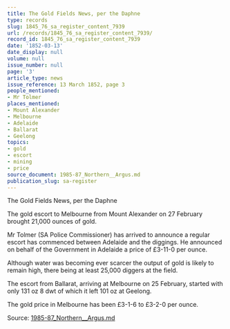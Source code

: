 ```yaml
---
title: The Gold Fields News, per the Daphne
type: records
slug: 1845_76_sa_register_content_7939
url: /records/1845_76_sa_register_content_7939/
record_id: 1845_76_sa_register_content_7939
date: '1852-03-13'
date_display: null
volume: null
issue_number: null
page: '3'
article_type: news
issue_reference: 13 March 1852, page 3
people_mentioned:
- Mr Tolmer
places_mentioned:
- Mount Alexander
- Melbourne
- Adelaide
- Ballarat
- Geelong
topics:
- gold
- escort
- mining
- price
source_document: 1985-87_Northern__Argus.md
publication_slug: sa-register
---
```


The Gold Fields News, per the Daphne

The gold escort to Melbourne from Mount Alexander on 27 February brought 21,000 ounces of gold.

Mr Tolmer (SA Police Commissioner) has arrived to announce a regular escort has commenced between Adelaide and the diggings.  He announced on behalf of the Government in Adelaide a price of £3-11-0 per ounce.

Although water was becoming ever scarcer the output of gold is likely to remain high, there being at least 25,000 diggers at the field.

The escort from Ballarat, arriving at Melbourne on 25 February, started with only 131 oz 8 dwt of which it left 101 oz at Geelong.

The gold price in Melbourne has been £3-1-6 to £3-2-0 per ounce.

Source: [1985-87_Northern__Argus.md](/downloads/markdown/1985-87_Northern__Argus.md)
